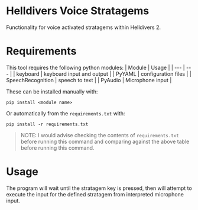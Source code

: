 # Helldivers Voice Stratagems
Functionality for voice activated stratagems within Helldivers 2.

# Requirements
This tool requires the following python modules:
| Module | Usage |
| --- | --- |
| keyboard | keyboard input and output |
| PyYAML | configuration files |
| SpeechRecognition | speech to text |
| PyAudio | Microphone input |

These can be installed manually with:

```pip install <module name>```

Or automatically from the `requirements.txt` with:

```pip install -r requirements.txt```

> NOTE: I would advise checking the contents of `requirements.txt` before running this command and comparing against the above table before running this command.

# Usage
The program will wait until the stratagem key is pressed, then will attempt to execute the input for the defined stratagem from interpreted microphone input.